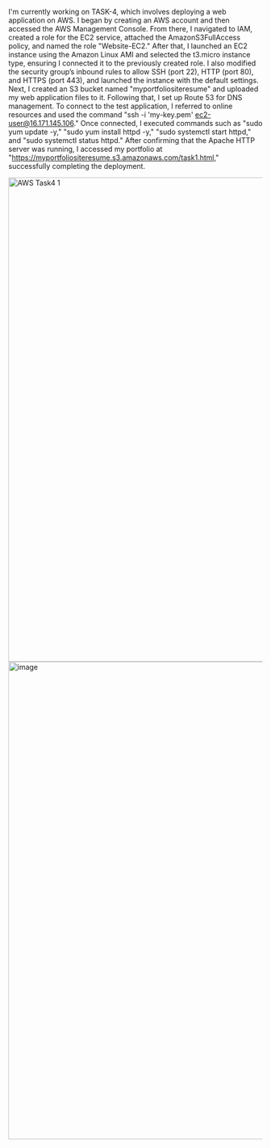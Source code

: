I'm currently working on TASK-4, which involves deploying a web application on AWS. I began by creating an AWS account and then accessed the AWS Management Console. From there, I navigated to IAM, created a role for the EC2 service, attached the AmazonS3FullAccess policy, and named the role "Website-EC2." After that, I launched an EC2 instance using the Amazon Linux AMI and selected the t3.micro instance type, ensuring I connected it to the previously created role. I also modified the security group’s inbound rules to allow SSH (port 22), HTTP (port 80), and HTTPS (port 443), and launched the instance with the default settings.
Next, I created an S3 bucket named "myportfoliositeresume" and uploaded my web application files to it. Following that, I set up Route 53 for DNS management. To connect to the test application, I referred to online resources and used the command "ssh -i 'my-key.pem' ec2-user@16.171.145.106." Once connected, I executed commands such as "sudo yum update -y," "sudo yum install httpd -y," "sudo systemctl start httpd," and "sudo systemctl status httpd." After confirming that the Apache HTTP server was running, I accessed my portfolio at "https://myportfoliositeresume.s3.amazonaws.com/task1.html," successfully completing the deployment.

<img width="959" alt="AWS Task4 1" src="https://github.com/user-attachments/assets/dbac1ef8-273e-4b52-8988-3424aee73165">

<img width="946" alt="image" src="https://github.com/user-attachments/assets/1a547432-6117-4463-9044-b3b1e9839c6b">


